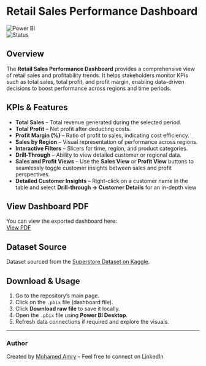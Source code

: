 # Retail Sales Performance Dashboard

![Power BI](https://img.shields.io/badge/Tool-Power%20BI-yellow)  
![Status](https://img.shields.io/badge/Status-Completed-brightgreen)

## Overview
The **Retail Sales Performance Dashboard** provides a comprehensive view of retail sales and profitability trends. It helps stakeholders monitor KPIs such as total sales, total profit, and profit margin, enabling data-driven decisions to boost performance across regions and time periods.

## KPIs & Features
- **Total Sales** – Total revenue generated during the selected period.
- **Total Profit** – Net profit after deducting costs.
- **Profit Margin (%)** – Ratio of profit to sales, indicating cost efficiency.
- **Sales by Region** – Visual representation of performance across regions.
- **Interactive Filters** – Slicers for time, region, and product categories.
- **Drill-Through** – Ability to view detailed customer or regional data.
- **Sales and Profit Views** – Use the **Sales View** or **Profit View** buttons to seamlessly toggle customer insights between sales and profit perspectives.
- **Detailed Customer Insights** – Right-click on a customer name in the table and select **Drill-through → Customer Details** for an in-depth view 


## View Dashboard PDF

You can view the exported dashboard here:  
[View PDF](https://github.com/amrysiraj/Retail-Sales-Performance-Dashboard/blob/main/Screenshots.pdf)


## Dataset Source
Dataset sourced from the 
[Superstore Dataset on Kaggle](https://www.kaggle.com/datasets/vivek468/superstore-dataset-final/data).


## Download & Usage
1. Go to the repository’s main page.  
2. Click on the `.pbix` file (dashboard file).  
3. Click **Download raw file** to save it locally.  
4. Open the `.pbix` file using **Power BI Desktop**.  
5. Refresh data connections if required and explore the visuals.

---

### Author  
Created by [Mohamed Amry](https://www.linkedin.com/in/mohamed-amry-sirajudeen-1745951b1/) – Feel free to connect on LinkedIn
